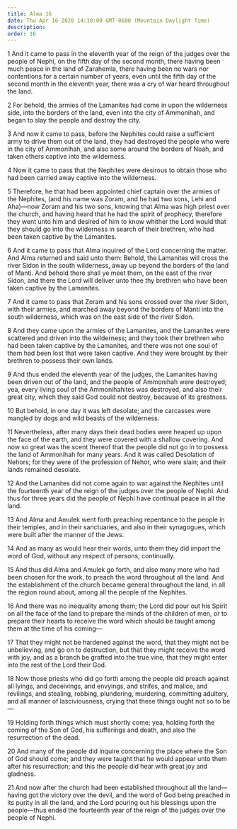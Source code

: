 ```yaml
---
title: Alma 16
date: Thu Apr 16 2020 14:10:00 GMT-0600 (Mountain Daylight Time)
description: 
order: 16
---
```


<p>
  1 And it came to pass in the eleventh year of the reign of the judges over the
  people of Nephi, on the fifth day of the second month, there having been much
  peace in the land of Zarahemla, there having been no wars nor contentions for
  a certain number of years, even until the fifth day of the second month in the
  eleventh year, there was a cry of war heard throughout the land.
</p>
<p>
  2 For behold, the armies of the Lamanites had come in upon the wilderness
  side, into the borders of the land, even into the city of Ammonihah, and began
  to slay the people and destroy the city.
</p>
<p>
  3 And now it came to pass, before the Nephites could raise a sufficient army
  to drive them out of the land, they had destroyed the people who were in the
  city of Ammonihah, and also some around the borders of Noah, and taken others
  captive into the wilderness.
</p>
<p>
  4 Now it came to pass that the Nephites were desirous to obtain those who had
  been carried away captive into the wilderness.
</p>
<p>
  5 Therefore, he that had been appointed chief captain over the armies of the
  Nephites, (and his name was Zoram, and he had two sons, Lehi and
  Aha)&#x2014;now Zoram and his two sons, knowing that Alma was high priest over
  the church, and having heard that he had the spirit of prophecy, therefore
  they went unto him and desired of him to know whither the Lord would that they
  should go into the wilderness in search of their brethren, who had been taken
  captive by the Lamanites.
</p>
<p>
  6 And it came to pass that Alma inquired of the Lord concerning the matter.
  And Alma returned and said unto them: Behold, the Lamanites will cross the
  river Sidon in the south wilderness, away up beyond the borders of the land of
  Manti. And behold there shall ye meet them, on the east of the river Sidon,
  and there the Lord will deliver unto thee thy brethren who have been taken
  captive by the Lamanites.
</p>
<p>
  7 And it came to pass that Zoram and his sons crossed over the river Sidon,
  with their armies, and marched away beyond the borders of Manti into the south
  wilderness, which was on the east side of the river Sidon.
</p>
<p>
  8 And they came upon the armies of the Lamanites, and the Lamanites were
  scattered and driven into the wilderness; and they took their brethren who had
  been taken captive by the Lamanites, and there was not one soul of them had
  been lost that were taken captive. And they were brought by their brethren to
  possess their own lands.
</p>
<p>
  9 And thus ended the eleventh year of the judges, the Lamanites having been
  driven out of the land, and the people of Ammonihah were destroyed; yea, every
  living soul of the Ammonihahites was destroyed, and also their great city,
  which they said God could not destroy, because of its greatness.
</p>
<p>
  10 But behold, in one day it was left desolate; and the carcasses were mangled
  by dogs and wild beasts of the wilderness.
</p>
<p>
  11 Nevertheless, after many days their dead bodies were heaped up upon the
  face of the earth, and they were covered with a shallow covering. And now so
  great was the scent thereof that the people did not go in to possess the land
  of Ammonihah for many years. And it was called Desolation of Nehors; for they
  were of the profession of Nehor, who were slain; and their lands remained
  desolate.
</p>
<p>
  12 And the Lamanites did not come again to war against the Nephites until the
  fourteenth year of the reign of the judges over the people of Nephi. And thus
  for three years did the people of Nephi have continual peace in all the land.
</p>
<p>
  13 And Alma and Amulek went forth preaching repentance to the people in their
  temples, and in their sanctuaries, and also in their synagogues, which were
  built after the manner of the Jews.
</p>
<p>
  14 And as many as would hear their words, unto them they did impart the word
  of God, without any respect of persons, continually.
</p>
<p>
  15 And thus did Alma and Amulek go forth, and also many more who had been
  chosen for the work, to preach the word throughout all the land. And the
  establishment of the church became general throughout the land, in all the
  region round about, among all the people of the Nephites.
</p>
<p>
  16 And there was no inequality among them; the Lord did pour out his Spirit on
  all the face of the land to prepare the minds of the children of men, or to
  prepare their hearts to receive the word which should be taught among them at
  the time of his coming&#x2014;
</p>
<p>
  17 That they might not be hardened against the word, that they might not be
  unbelieving, and go on to destruction, but that they might receive the word
  with joy, and as a branch be grafted into the true vine, that they might enter
  into the rest of the Lord their God.
</p>
<p>
  18 Now those priests who did go forth among the people did preach against all
  lyings, and deceivings, and envyings, and strifes, and malice, and revilings,
  and stealing, robbing, plundering, murdering, committing adultery, and all
  manner of lasciviousness, crying that these things ought not so to be&#x2014;
</p>
<p>
  19 Holding forth things which must shortly come; yea, holding forth the coming
  of the Son of God, his sufferings and death, and also the resurrection of the
  dead.
</p>
<p>
  20 And many of the people did inquire concerning the place where the Son of
  God should come; and they were taught that he would appear unto them after his
  resurrection; and this the people did hear with great joy and gladness.
</p>
<p>
  21 And now after the church had been established throughout all the
  land&#x2014;having got the victory over the devil, and the word of God being
  preached in its purity in all the land, and the Lord pouring out his blessings
  upon the people&#x2014;thus ended the fourteenth year of the reign of the
  judges over the people of Nephi.
</p>
